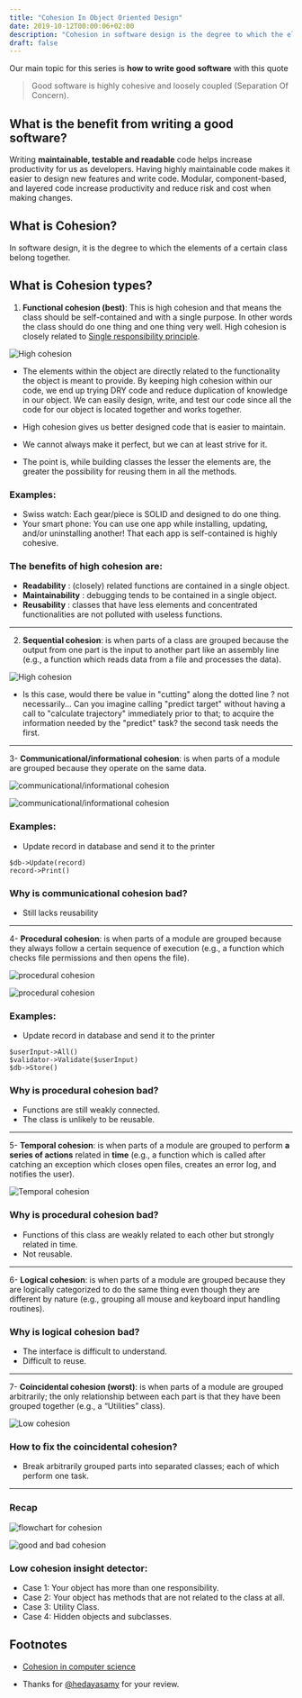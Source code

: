 ```yaml
---
title: "Cohesion In Object Oriented Design"
date: 2019-10-12T00:00:06+02:00
description: "Cohesion in software design is the degree to which the elements of a certain class belong together."
draft: false
---
```


Our main topic for this series is **how to write good software** with this quote
> Good software is highly cohesive and loosely coupled (Separation Of Concern).


## What is the benefit from writing a good software?

Writing **maintainable, testable and readable** code helps increase productivity for us as developers. Having highly maintainable code makes it easier to design new features and write code. Modular, component-based, and layered code increase productivity and reduce risk and cost when making changes.

## What is Cohesion?
In software design, it is the degree to which the elements of a certain class belong together.

## What is Cohesion types?
1. **Functional cohesion (best)**: This is high cohesion and that means the class should be self-contained and with a single purpose. In other words the class should do one thing and one thing very well. High cohesion is closely related to [Single responsibility principle](https://en.wikipedia.org/wiki/Single_responsibility_principle).

![High cohesion](/posts/images/cohesion/functional_cohesion_high_cohesion.jpg "High cohesion (best)")

* The elements within the object are directly related to the functionality the object is meant to provide. By keeping high cohesion within our code, we end up trying DRY code and reduce duplication of knowledge in our object. We can easily design, write, and test our code since all the code for our object is located together and works together.

* High cohesion gives us better designed code that is easier to maintain.

* We cannot always make it perfect, but we can at least strive for it.

* The point is, while building classes the lesser the elements are, the greater the possibility for reusing them in all the methods.

### Examples:
- Swiss watch: Each gear/piece is SOLID and designed to do one thing.
- Your smart phone: You can use one app while installing, updating, and/or uninstalling another! That each app is self-contained is highly cohesive.

### The benefits of high cohesion are:

- **Readability** : (closely) related functions are contained in a single object.
- **Maintainability** : debugging tends to be contained in a single object.
- **Reusability** : classes that have less elements and concentrated functionalities are not polluted with useless functions.

---

2. **Sequential cohesion**: is when parts of a class are grouped because the output from one part is the input to another part like an assembly line (e.g., a function which reads data from a file and processes the data).

![High cohesion](/posts/images/cohesion/sequential_cohesion.jpg "High cohesion (best)")

* Is this case, would there be value in "cutting"  along the dotted line ? not necessarily... Can you imagine calling "predict target" without having a call to "calculate trajectory" immediately prior to that; to acquire the information needed by the "predict" task?  the second task needs the first.

---

3- **Communicational/informational cohesion**: is when parts of a module are grouped because they operate on the same data.

![communicational/informational cohesion](/posts/images/cohesion/communicational-informational-data_cohesion.jpg "communicational/informational cohesion")

![communicational/informational cohesion](/posts/images/cohesion/communicational_cohesion.png "communicational/informational cohesion")

### Examples:
- Update record in database and send it to the printer
```
$db->Update(record)
record->Print()
```

### Why is communicational cohesion bad?
- Still lacks reusability
---

4- **Procedural cohesion**: is when parts of a module are grouped because they always follow a certain sequence of execution (e.g., a function which checks file permissions and then opens the file).

![procedural cohesion](/posts/images/cohesion/procedural_cohesion.jpg "procedural cohesion")

![procedural cohesion](/posts/images/cohesion/procedural_cohesion.png "procedural cohesion")

### Examples:
- Update record in database and send it to the printer
```
$userInput->All()
$validator->Validate($userInput)
$db->Store()
```
### Why is procedural cohesion bad?
- Functions are still weakly connected.
- The class is unlikely to be reusable.
---
5- **Temporal cohesion**: is when parts of a module are grouped to perform **a series of actions** related in **time** (e.g., a function which is called after catching an exception which closes open files, creates an error log, and notifies the user).

![Temporal cohesion](https://media.giphy.com/media/jWexOOlYe241y/giphy.gif "Temporal cohesion")



### Why is procedural cohesion bad?
- Functions of this class are weakly related to each other but strongly related in time.
- Not reusable.
---
6- **Logical cohesion**: is when parts of a module are grouped because they are logically categorized to do the same thing even though they are different by nature (e.g., grouping all mouse and keyboard input handling routines).

### Why is logical cohesion bad?
- The interface is difficult to understand.
- Difficult to reuse.
---

7- **Coincidental cohesion (worst)**: is when parts of a module are grouped arbitrarily; the only relationship between each part is that they have been grouped together (e.g., a “Utilities” class).

![Low cohesion](/posts/images/cohesion/coincidental_cohesion.jpg "Low cohesion")

### How to fix the coincidental cohesion?
- Break arbitrarily grouped parts into separated classes; each of which perform one task.
---

### Recap
![flowchart for cohesion](/posts/images/cohesion/cohesion-in-software-as-a-flowchart-on-mohamedhafez-me.png "flowchart for cohesion")

![good and bad cohesion](https://upload.wikimedia.org/wikipedia/commons/b/bc/Good%2C_bad_apps.png
 "good and bad cohesion")


<!-- this part will change it's place with the code mess detector -->

### Low cohesion insight detector:
- Case 1: Your object has more than one responsibility.
- Case 2: Your object has methods that are not related to the class at all.
- Case 3: Utility Class.
- Case 4: Hidden objects and subclasses.

## Footnotes
- [Cohesion in computer science](https://en.wikipedia.org/wiki/Cohesion_(computer_science))

- Thanks for [@hedayasamy](https://github.com/hedayasamy) for your review.


<!-- part introduction -->
<!-- part one -->
<!-- 

[] 00. introduction
[] 01. Objective
[] 02. what is the bad side as side effects?
[] 03. what is the benifit -> it is the objective

what is cohesion and it's types also the coupling
and how to do the best
-- coupling => focus on complixty between the objects
software guid design series
 -->
